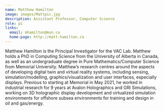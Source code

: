```yaml
---
name: Matthew Hamilton
image: images/Mattpic.jpg
description: Assistant Professor, Computer Science
role: pi
links:
  email: mhamilton@mun.ca
  home-page: http://matt-hamilton.ca
---
```


Matthew Hamilton is the Principal Investigator for the VAC Lab. Matthew holds a PhD in Computing Science from the University of Alberta in Canada, 
as well as an undergraduate degree in Pure Mathematics/Computer Science from Memorial University. Matthew’s research centres around the aspects 
of developing digital twin and virtual reality systems, including sensing, simulation/modelling, graphics/visualization and user interfaces, 
especially displays. Previous to starting at Memorial in May 2021, he worked in industrial research for 9 years at Avalon Holographics 
and GRI Simulations, working on 3D holographic display development and virtualized simulation environments for offshore subsea environments 
for training and design in oil and gas/energy.
